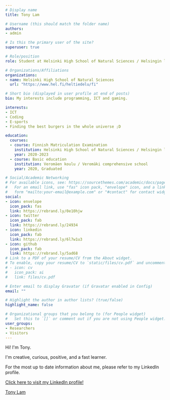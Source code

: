 ```yaml
---
# Display name
title: Tony Lam

# Username (this should match the folder name)
authors:
- admin

# Is this the primary user of the site?
superuser: true

# Role/position
role: Student at Helsinki High School of Natural Sciences / Helsingin luonnontiedelukio

# Organizations/Affiliations
organizations:
- name: Helsinki High School of Natural Sciences
  url: "https://www.hel.fi/heltiedelu/fi"

# Short bio (displayed in user profile at end of posts)
bio: My interests include programming, ICT and gaming.

interests:
- ICT
- Coding
- E-sports
- Finding the best burgers in the whole universe ;D

education:
  courses:
  - course: Finnish Matriculation Examination
    institution: Helsinki High School of Natural Sciences / Helsingin luonnontiedelukio
    year: 2020-2023
  - course: Basic education
    institution: Veromäen koulu / Veromäki comprehensive school 
    year: 2020, Graduated

# Social/Academic Networking
# For available icons, see: https://sourcethemes.com/academic/docs/page-builder/#icons
#   For an email link, use "fas" icon pack, "envelope" icon, and a link in the
#   form "mailto:your-email@example.com" or "#contact" for contact widget.
social:
- icon: envelope
  icon_pack: fas
  link: https://rebrand.ly/0e10hjw 
- icon: twitter
  icon_pack: fab
  link: https://rebrand.ly/24934
- icon: linkedin
  icon_pack: fab
  link: https://rebrand.ly/6l7w1u3
- icon: github
  icon_pack: fab
  link: https://rebrand.ly/5ad68
# Link to a PDF of your resume/CV from the About widget.
# To enable, copy your resume/CV to `static/files/cv.pdf` and uncomment the lines below.
# - icon: cv
#   icon_pack: ai
#   link: files/cv.pdf

# Enter email to display Gravatar (if Gravatar enabled in Config)
email: ""

# Highlight the author in author lists? (true/false)
highlight_name: false

# Organizational groups that you belong to (for People widget)
#   Set this to `[]` or comment out if you are not using People widget.
user_groups:
- Researchers
- Visitors
---
```


Hi! I'm Tony. 

I'm creative, curious, positive, and a fast learner.

For the most up to date information about me, please refer to my LinkedIn profile.

<a href="https://fi.linkedin.com/in/lamtonylam/">Click here to visit my LinkedIn profile!</a>





<div class="LI-profile-badge"  data-version="v1" data-size="large" data-locale="en_US" data-type="horizontal" data-theme="dark" data-vanity="lamtonylam"><a class="LI-simple-link" href='https://fi.linkedin.com/in/lamtonylam?trk=profile-badge'>Tony Lam</a></div>


<script type="text/javascript" src="https://platform.linkedin.com/badges/js/profile.js" async defer></script>